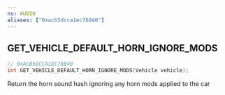```yaml
---
ns: AUDIO
aliases: ["0xacb5dcca1ec76840"]
---
```

## GET_VEHICLE_DEFAULT_HORN_IGNORE_MODS

```c
// 0xACB5DCCA1EC76840
int GET_VEHICLE_DEFAULT_HORN_IGNORE_MODS(Vehicle vehicle);
```

Return the horn sound hash ignoring any horn mods applied to the car

